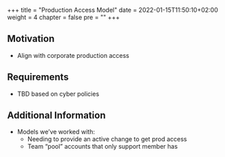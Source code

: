 +++
title = "Production Access Model"
date = 2022-01-15T11:50:10+02:00
weight = 4
chapter = false
pre = "<b></b>"
+++

## Motivation
* Align with corporate production access

## Requirements
* TBD based on cyber policies

## Additional Information
* Models we’ve worked with:
  * Needing to provide an active change to get prod access
  * Team “pool” accounts that only support member has 



